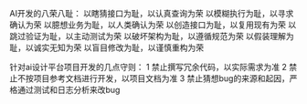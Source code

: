 AI开发的八荣八耻：
以瞎猜接口为耻，以认真查询为荣
以模糊执行为耻，以寻求确认为荣
以臆想业务为耻，以人类确认为荣
以创造接口为耻，以复用现有为荣
以跳过验证为耻，以主动测试为荣
以破坏架构为耻，以遵循规范为荣
以假装理解为耻，以诚实无知为荣
以盲目修改为耻，以谨慎重构为荣

针对ai设计平台项目开发的几点守则：
1 禁止撰写冗余代码，以实际需求为准
2 禁止不按项目参考文档进行开发，以项目文档为准
3 禁止猜想bug的来源和起因，严格通过测试和日志分析来改bug